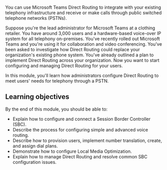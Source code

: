 You can use Microsoft Teams Direct Routing to integrate with your existing telephony infrastructure and receive or make calls through public switched telephone networks (PSTNs).

Suppose you're the lead administrator for Microsoft Teams at a clothing retailer. You have around 3,000 users and a hardware-based voice-over IP system for all telephony on-premises. You've recently rolled out Microsoft Teams and you're using it for collaboration and video conferencing. You've been asked to investigate how Direct Routing could replace your organization's existing phone system. You've already outlined a plan to implement Direct Routing across your organization. Now you want to start configuring and managing Direct Routing for your users.

In this module, you'll learn how administrators configure Direct Routing to meet users' needs for telephony through a PSTN.

## Learning objectives

By the end of this module, you should be able to:

- Explain how to configure and connect a Session Border Controller (SBC).
- Describe the process for configuring simple and advanced voice routing.
- Describe how to provision users, implement number translation, create, and assign dial plans.
- Demonstrate how to configure Local Media Optimization.
- Explain how to manage Direct Routing and resolve common SBC configuration issues.
